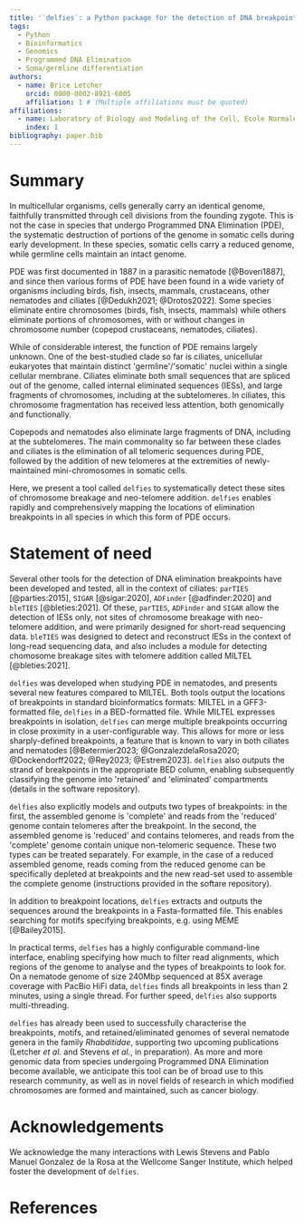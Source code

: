 ```yaml
---
title: '`delfies`: a Python package for the detection of DNA breakpoints with neo-telomere addition'
tags:
  - Python
  - Bioinformatics
  - Genomics
  - Programmed DNA Elimination
  - Soma/germline differentiation
authors:
  - name: Brice Letcher
    orcid: 0000-0002-8921-6005
    affiliation: 1 # (Multiple affiliations must be quoted)
affiliations:
  - name: Laboratory of Biology and Modeling of the Cell, Ecole Normale Supérieure de Lyon, CNRS UMR 5239, Inserm U1293, University Claude Bernard Lyon 1, Lyon, France
    index: 1
bibliography: paper.bib
---
```


# Summary

In multicellular organisms, cells generally carry an identical genome,
faithfully transmitted through cell divisions from the founding zygote. This is not the
case in species that undergo Programmed DNA Elimination (PDE), the systematic
destruction of portions of the genome in somatic cells during early development.
In these species, somatic cells carry a reduced genome, while germline cells maintain an 
intact genome.

PDE was first documented in 1887 in a parasitic nematode [@Boveri1887], and
since then various forms of PDE have been found in a wide variety of organisms
including birds, fish, insects, mammals, crustaceans, other nematodes
and ciliates [@Dedukh2021; @Drotos2022]. Some species eliminate entire 
chromosomes (birds, fish, insects, mammals) while others eliminate portions of chromosomes, 
with or without changes in chromosome number (copepod crustaceans, nematodes, ciliates).

While of considerable interest, the function of PDE remains largely unknown.
One of the best-studied clade so far is ciliates, unicellular eukaryotes that
maintain distinct 'germline'/'somatic' nuclei within a single cellular
membrane. Ciliates eliminate both small sequences that are spliced out of the
genome, called internal eliminated sequences (IESs), and large fragments of
chromosomes, including at the subtelomeres. In ciliates, this chromosome fragmentation has
received less attention, both genomically and functionally.

Copepods and nematodes also eliminate large fragments of DNA, including at the
subtelomeres. The main commonality so far between these clades and ciliates is the
elimination of all telomeric sequences during PDE, followed by the addition of
new telomeres at the extremities of newly-maintained mini-chromosomes in
somatic cells.

Here, we present a tool called `delfies` to systematically detect these sites
of chromosome breakage and neo-telomere addition. `delfies` enables rapidly and
comprehensively mapping the locations of elimination breakpoints in all
species in which this form of PDE occurs.


# Statement of need

Several other tools for the detection of DNA elimination breakpoints have been
developed and tested, all in the context of ciliates: `parTIES` [@parties:2015],
`SIGAR` [@sigar:2020], `ADFinder` [@adfinder:2020] and `bleTIES`
[@bleties:2021]. Of these, `parTIES`, `ADFinder` and `SIGAR` allow the
detection of IESs only, not sites of chromosome breakage with neo-telomere
addition, and were primarily designed for short-read sequencing data. `bleTIES`
was designed to detect and reconstruct IESs in the context of
long-read sequencing data, and also includes a module for detecting chomosome
breakage sites with telomere addition called MILTEL [@bleties:2021].

`delfies` was developed when studying PDE in nematodes, and presents several
new features compared to MILTEL. Both tools output the locations of breakpoints
in standard bioinformatics formats: MILTEL in a GFF3-formatted file, `delfies`
in a BED-formatted file. While MILTEL expresses breakpoints in isolation,
`delfies` can merge multiple breakpoints occurring in close proximity in a
user-configurable way. This allows for more or less sharply-defined
breakpoints, a feature that is known to vary in both ciliates and nematodes
[@Betermier2023; @GonzalezdelaRosa2020; @Dockendorff2022; @Rey2023;
@Estrem2023]. `delfies` also outputs the strand of breakpoints in the
appropriate BED column, enabling subsequently classifying the genome into
'retained' and 'eliminated' compartments (details in the software repository). 

`delfies` also explicitly models and outputs two types of breakpoints: in the
first, the assembled genome is 'complete' and reads from the 'reduced' genome
contain telomeres after the breakpoint. In the second, the assembled genome is
'reduced' and contains telomeres, and reads from the 'complete' genome contain
unique non-telomeric sequence. These two types can be treated separately. For
example, in the case of a reduced assembled genome, reads coming from the
reduced genome can be specifically depleted at breakpoints and the new read-set
used to assemble the complete genome (instructions provided in the softare
repository).

In addition to breakpoint locations, `delfies` extracts and outputs the
sequences around the breakpoints in a Fasta-formatted file. This enables
searching for motifs specifying breakpoints, e.g. using MEME [@Bailey2015].

In practical terms, `delfies` has a highly configurable command-line interface,
enabling specifying how much to filter read alignments, which regions of the
genome to analyse and the types of breakpoints to look for. On a nematode
genome of size 240Mbp sequenced at 85X average coverage with PacBio HiFi data,
`delfies` finds all breakpoints in less than 2 minutes, using a single thread.
For further speed, `delfies` also supports multi-threading.

`delfies` has already been used to successfully characterise the breakpoints,
motifs, and retained/eliminated genomes of several nematode genera in the
family *Rhabditidae*, supporting two upcoming publications (Letcher *et al.*
and Stevens *et al.*, in preparation). As more and more genomic data from
species undergoing Programmed DNA Elimination become available, we anticipate
this tool can be of broad use to this research community, as well as in novel
fields of research in which modified chromosomes are formed and maintained,
such as cancer biology.

# Acknowledgements

We acknowledge the many interactions with Lewis Stevens and Pablo Manuel Gonzalez de la Rosa 
at the Wellcome Sanger Institute, which helped foster the development of `delfies`.

# References
